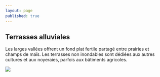```yaml
---
layout: page
published: true
---
```


## Terrasses alluviales
Les larges vallées offrent un fond plat fertile partagé entre prairies et champs de maïs. Les terrasses non inondables sont dédiées aux autres cultures et aux noyeraies, parfois aux bâtiments agricoles.

![](/data/images/9/géographie/9_GEOGRAPHIE_POP7.jpg)